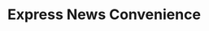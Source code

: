 ---
title: "Express News Convenience"
url: /vancouver/express-news-convenience/
shop: Lebensmittel
---